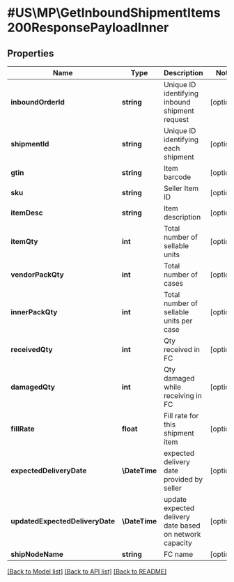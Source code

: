 # #US\MP\GetInboundShipmentItems200ResponsePayloadInner

## Properties

Name | Type | Description | Notes
------------ | ------------- | ------------- | -------------
**inboundOrderId** | **string** | Unique ID identifying inbound shipment request | [optional]
**shipmentId** | **string** | Unique ID identifying each shipment | [optional]
**gtin** | **string** | Item barcode | [optional]
**sku** | **string** | Seller Item ID | [optional]
**itemDesc** | **string** | Item description | [optional]
**itemQty** | **int** | Total number of sellable units | [optional]
**vendorPackQty** | **int** | Total number of cases | [optional]
**innerPackQty** | **int** | Total number of sellable units per case | [optional]
**receivedQty** | **int** | Qty received in FC | [optional]
**damagedQty** | **int** | Qty damaged while receiving in FC | [optional]
**fillRate** | **float** | Fill rate for this shipment item | [optional]
**expectedDeliveryDate** | **\DateTime** | expected delivery date provided by seller | [optional]
**updatedExpectedDeliveryDate** | **\DateTime** | update expected delivery date based on network capacity | [optional]
**shipNodeName** | **string** | FC name | [optional]


[[Back to Model list]](../) [[Back to API list]](../../Api/US/MP) [[Back to README]](../../README.md)
